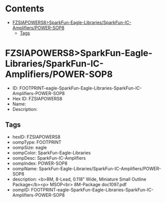 



Contents
========

* [FZSIAPOWERS8>SparkFun-Eagle-Libraries/SparkFun-IC-Amplifiers/POWER-SOP8](#fzsiapowers8sparkfun-eagle-librariessparkfun-ic-amplifierspower-sop8)
	* [Tags](#tags)

# FZSIAPOWERS8>SparkFun-Eagle-Libraries/SparkFun-IC-Amplifiers/POWER-SOP8

- ID: FOOTPRINT-eagle-SparkFun-Eagle-Libraries-SparkFun-IC-Amplifiers-POWER-SOP8
- Hex ID: FZSIAPOWERS8
- Name: 
- Description: 

## Tags

- hexID: FZSIAPOWERS8
- oompType: FOOTPRINT
- oompSize: eagle
- oompColor: SparkFun-Eagle-Libraries
- oompDesc: SparkFun-IC-Amplifiers
- oompIndex: POWER-SOP8
- oompName: SparkFun-Eagle-Libraries/SparkFun-IC-Amplifiers/POWER-SOP8
- description: &lt;b&gt;8M, 8-Lead, 0.118&quot; Wide, Miniature Small Outline Package&lt;/b&gt;&lt;p&gt;
MSOP&lt;br&gt;
8M-Package doc1097.pdf
- oompID: FOOTPRINT-eagle-SparkFun-Eagle-Libraries-SparkFun-IC-Amplifiers-POWER-SOP8
